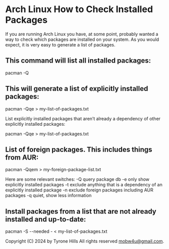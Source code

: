 # Arch Linux How to Check Installed Packages

If you are running Arch Linux you have, at some point, probably wanted a way to check which packages are installed on your system. As you would expect, it is very easy to generate a list of packages.

## This command will list all installed packages:

pacman -Q

## This will generate a list of explicitly installed packages:

pacman -Qqe > my-list-of-packages.txt

List explicitly installed packages that aren’t already a dependency of other explicitly installed packages:

pacman -Qqe > my-list-of-packages.txt

## List of foreign packages. This includes things from AUR:

pacman -Qqem > my-foreign-package-list.txt

Here are some relevant switches:
-Q 	query package db
-e 	only show explicitly installed packages
-t 	exclude anything that is a dependency of an explicitly installed package
-n 	exclude foreign packages including AUR packages
-q 	quiet, show less information

## Install packages from a list that are not already installed and up-to-date:

pacman -S --needed - < my-list-of-packages.txt

Copyright (C) 2024 by Tyrone Hills All rights reserved <mobw4u@gmail.com>.
